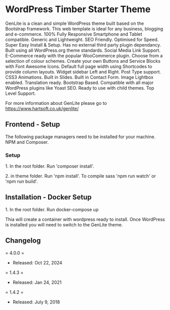 <h1>WordPress Timber Starter Theme</h1>
<p>
GenLite is a clean and simple WordPress theme built based on the Bootstrap framework. This web template is ideal for any business, blogging and e-commerce. 100% Fully Responsive Smartphone and Tablet compatible.  Generic and Lightweight.  SEO Friendly.  Optimised for Speed.  Super Easy Install & Setup.  Has no external third party plugin dependancy.  Built using all WordPress.org theme standards.  Social Media Link Support.  E-Commerce ready with the popular WooCommerce plugin.  Choose from a selection of colour schemes.  Create your own Buttons and Service Blocks with Font Awesome Icons.  Default full page width using Shortcodes to provide column layouts.  Widget sidebar Left and Right.  Post Type support.  CSS3 Animations.  Built in Slides.  Built in Contact Form.  Image Lightbox enabled.  Translation ready.  Bootstrap Based.  Compatible with all major WordPress plugins like Yoast SEO.  Ready to use with child themes.  Top Level Support.

For more information about GenLite please go to https://www.hartsoft.co.uk/genlite/
</p>



<h2>Frontend - Setup</h2>
The following package managers need to be installed for your machine. NPM and Composer.
<h3>Setup</h3>
<p>1. In the root folder. Run 'composer install'.</p>
<p>2. in theme folder. Run 'npm install'. To compile sass 'npm run watch' or 'npm run build'.</p>

<h2>Installation - Docker Setup</h2>
<p>1. In the root folder. Run docker-compose up</p>
<p>Thia will create a container with wordpress ready to install.  Once WordPress is installed you will need to switch to the GenLite theme.</p>

<h2>Changelog</h2>

= 4.0.0 = 
* Released: Oct 22, 2024

= 1.4.3 = 
* Released: Jan 24, 2021

= 1.4.2 = 
* Released: July 9, 2018

